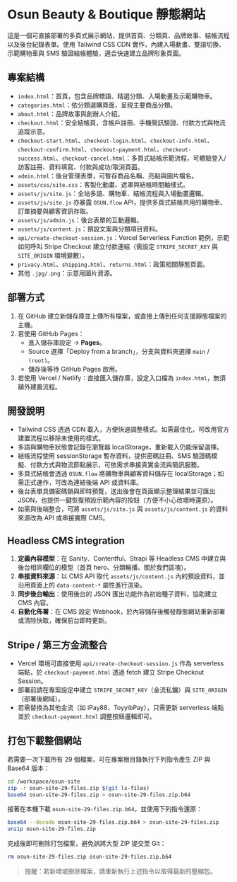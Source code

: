 # Osun Beauty & Boutique 靜態網站

這是一個可直接部署的多頁式展示網站，提供首頁、分類頁、品牌故事、結帳流程以及後台紀錄表單。使用 Tailwind CSS CDN 實作，內建入場動畫、雙語切換、示範購物車與 SMS 驗證結帳體驗，適合快速建立品牌形象頁面。

## 專案結構
- `index.html`：首頁，包含品牌標語、精選分類、入場動畫及示範購物車。
- `categories.html`：依分類選購頁面，呈現主要商品分類。
- `about.html`：品牌故事與創辦人介紹。
- `checkout.html`：安全結帳頁，含帳戶註冊、手機簡訊驗證、付款方式與物流追蹤示意。
- `checkout-start.html`、`checkout-login.html`、`checkout-info.html`、`checkout-confirm.html`、`checkout-payment.html`、`checkout-success.html`、`checkout-cancel.html`：多頁式結帳示範流程，可體驗登入/訪客註冊、資料填寫、付款與成功/取消頁面。
- `admin.html`：後台管理表單，可暫存商品名稱、亮點與圖片檔名。
- `assets/css/site.css`：客製化動畫、遮罩與結帳時間軸樣式。
- `assets/js/site.js`：全站多語、購物車、結帳流程與入場動畫邏輯。
- `assets/js/site.js` 亦暴露 `OSUN.flow` API，提供多頁式結帳共用的購物車、訂單摘要與顧客資訊存取。
- `assets/js/admin.js`：後台表單的互動邏輯。
- `assets/js/content.js`：預設文案與分類項目資料。
- `api/create-checkout-session.js`：Vercel Serverless Function 範例，示範如何呼叫 Stripe Checkout 建立付款連結（需設定 `STRIPE_SECRET_KEY` 與 `SITE_ORIGIN` 環境變數）。
- `privacy.html`、`shipping.html`、`returns.html`：政策相關靜態頁面。
- 其他 `.jpg/.png`：示意用圖片資源。

## 部署方式
1. 在 GitHub 建立新儲存庫並上傳所有檔案，或直接上傳到任何支援靜態檔案的主機。
2. 若使用 GitHub Pages：
   - 進入儲存庫設定 → **Pages**。
   - Source 選擇「Deploy from a branch」，分支與資料夾選擇 `main` / `(root)`。
   - 儲存後等待 GitHub Pages 啟用。
3. 若使用 Vercel / Netlify：直接匯入儲存庫，設定入口檔為 `index.html`，無須額外建置流程。

## 開發說明
- Tailwind CSS 透過 CDN 載入，方便快速調整樣式。如需最佳化，可改用官方建置流程以移除未使用的樣式。
- 多語與購物車狀態會記錄在瀏覽器 localStorage，重新載入仍能保留選擇。
- 結帳流程使用 sessionStorage 暫存資料，提供密碼註冊、SMS 驗證碼模擬、付款方式與物流節點展示，可依需求串接真實金流與簡訊服務。
- 多頁式結帳會透過 `OSUN.flow` 將購物車與顧客資料儲存在 localStorage；如需正式運作，可改為連結後端 API 或資料庫。
- 後台表單具備密碼鎖與即時預覽，送出後會在頁面顯示整理結果並可匯出 JSON，也提供一鍵恢復預設示範內容的按鈕（方便不小心改壞時還原）。
- 如需與後端整合，可將 `assets/js/site.js` 與 `assets/js/content.js` 的資料來源改為 API 或串接實際 CMS。

## Headless CMS integration
1. **定義內容模型**：在 Sanity、Contentful、Strapi 等 Headless CMS 中建立與後台相同欄位的模型（首頁 hero、分類輪播、關於我們區塊）。
2. **串接資料來源**：以 CMS API 取代 `assets/js/content.js` 內的預設資料，並沿用頁面上的 `data-content-*` 屬性進行渲染。
3. **同步後台輸出**：使用後台的 JSON 匯出功能作為初始種子資料，協助建立 CMS 內容。
4. **自動化佈署**：在 CMS 設定 Webhook，於內容儲存後觸發靜態網站重新部署或清除快取，確保前台即時更新。

## Stripe / 第三方金流整合
- Vercel 環境可直接使用 `api/create-checkout-session.js` 作為 serverless 端點，於 `checkout-payment.html` 透過 fetch 建立 Stripe Checkout Session。
- 部署前請在專案設定中建立 `STRIPE_SECRET_KEY`（金流私鑰）與 `SITE_ORIGIN`（部署後網域）。
- 若需替換為其他金流（如 iPay88、ToyyibPay），只需更新 serverless 端點並於 `checkout-payment.html` 調整按鈕邏輯即可。

## 打包下載整個網站
若需要一次下載所有 29 個檔案，可在專案根目錄執行下列指令產生 ZIP 與 Base64 版本：

```bash
cd /workspace/osun-site
zip -r osun-site-29-files.zip $(git ls-files)
base64 osun-site-29-files.zip > osun-site-29-files.zip.b64
```

接著在本機下載 `osun-site-29-files.zip.b64`，並使用下列指令還原：

```bash
base64 --decode osun-site-29-files.zip.b64 > osun-site-29-files.zip
unzip osun-site-29-files.zip
```

完成後即可刪除打包檔案，避免誤將大型 ZIP 提交至 Git：

```bash
rm osun-site-29-files.zip osun-site-29-files.zip.b64
```

> 提醒：若新增或刪除檔案，請重新執行上述指令以取得最新的壓縮包。
